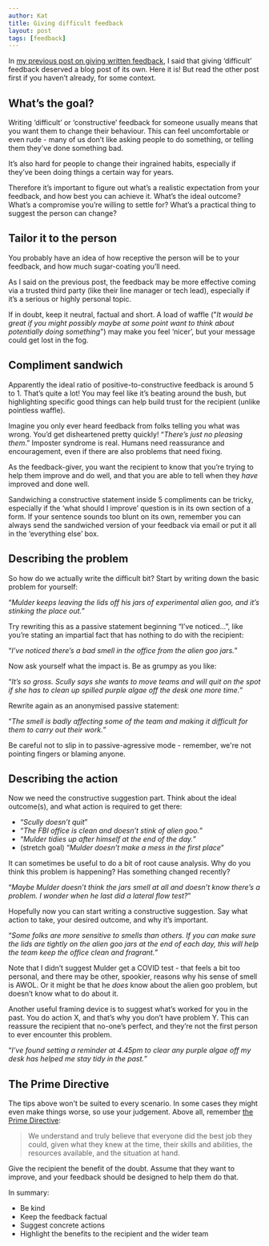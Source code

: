 ```yaml
---
author: Kat
title: Giving difficult feedback
layout: post
tags: [feedback]
---
```


In [my previous post on giving written feedback](https://katstevens.github.io/2020/11/03/giving-written-feedback.html), 
I said that giving ‘difficult’ feedback deserved a blog post of its own. Here it is! 
But read the other post first if you haven’t already, for some context.

## What’s the goal?

Writing ‘difficult’ or ‘constructive’ feedback for someone usually means that you want them to change their behaviour.
This can feel uncomfortable or even rude - many of us don’t like asking people to do something, or telling them they've done something bad. 

It’s also hard for people to change their ingrained habits, especially if they’ve been doing things a certain way for years. 

Therefore it’s important to figure out what’s a realistic expectation from your feedback, and how best you can achieve it.
What’s the ideal outcome? What’s a compromise you’re willing to settle for? What’s a practical thing to suggest the person can change?

## Tailor it to the person

You probably have an idea of how receptive the person will be to your feedback, and how much sugar-coating you’ll need. 

As I said on the previous post, the feedback may be more effective coming via a trusted third party (like their line manager or tech lead), 
especially if it’s a serious or highly personal topic.

If in doubt, keep it neutral, factual and short. A load of waffle ("_It would be great if you might possibly maybe at some point want to 
think about potentially doing something_") may make you feel ‘nicer’, but your message could get lost in the fog. 

## Compliment sandwich

Apparently the ideal ratio of positive-to-constructive feedback is around 5 to 1. That’s quite a lot! You may feel like it’s beating around 
the bush, but highlighting specific good things can help build trust for the recipient (unlike pointless waffle). 

Imagine you only ever heard feedback from folks telling you what was wrong. You’d get disheartened pretty quickly! 
“_There’s just no pleasing them_.” Imposter syndrome is real. Humans need reassurance and encouragement, even if 
there are also problems that need fixing.

As the feedback-giver, you want the recipient to know that you’re trying to help them improve and do well, and that you are able 
to tell when they *have* improved and done well. 

Sandwiching a constructive statement inside 5 compliments can be tricky, especially if the ‘what should I improve’ question is in 
its own section of a form. If your sentence sounds too blunt on its own, remember you can always send the sandwiched version of your 
feedback via email or put it all in the ‘everything else’ box. 

## Describing the problem

So how do we actually write the difficult bit? Start by writing down the basic problem for yourself:

“_Mulder keeps leaving the lids off his jars of experimental alien goo, and it’s stinking the place out._”

Try rewriting this as a passive statement beginning “I’ve noticed…”, like you’re stating an impartial fact that has nothing to do 
with the recipient:

“_I’ve noticed there’s a bad smell in the office from the alien goo jars._”

Now ask yourself what the impact is. Be as grumpy as you like:

“_It’s so gross. Scully says she wants to move teams and will quit on the spot if she has to clean up spilled purple algae off 
the desk one more time._”

Rewrite again as an anonymised passive statement:

“_The smell is badly affecting some of the team and making it difficult for them to carry out their work._”

Be careful not to slip in to passive-agressive mode - remember, we're not pointing fingers or blaming anyone. 

## Describing the action

Now we need the constructive suggestion part. Think about the ideal outcome(s), and what action is required to get there:

- “_Scully doesn’t quit_”
- “_The FBI office is clean and doesn’t stink of alien goo._”
- “_Mulder tidies up after himself at the end of the day._”
- (stretch goal) “_Mulder doesn’t make a mess in the first place_”

It can sometimes be useful to do a bit of root cause analysis. Why do you think this problem is happening? Has something changed recently?

“_Maybe Mulder doesn’t think the jars smell at all and doesn’t know there’s a problem. I wonder when he last did a lateral flow test?_”

Hopefully now you can start writing a constructive suggestion. Say what action to take, your desired outcome, and why it’s important.

“_Some folks are more sensitive to smells than others. If you can make sure the lids are tightly on the alien goo jars at the end of 
each day, this will help the team keep the office clean and fragrant._”

Note that I didn’t suggest Mulder get a COVID test - that feels a bit too personal, and there may be other, spookier, reasons why his
sense of smell is AWOL. Or it might be that he *does* know about the alien goo problem, but doesn’t know what to do about it. 

Another useful framing device is to suggest what’s worked for you in the past. You do action X, and that’s why you don’t have problem Y. 
This can reassure the recipient that no-one’s perfect, and they’re not the first person to ever encounter this problem.

“_I’ve found setting a reminder at 4.45pm to clear any purple algae off my desk has helped me stay tidy in the past._”

## The Prime Directive

The tips above won't be suited to every scenario. In some cases they might even make things worse, so use your judgement.
Above all, remember [the Prime Directive](https://retrospectivewiki.org/index.php?title=The_Prime_Directive):

> We understand and truly believe that everyone did the best job they could, given what they knew at the time, their skills and abilities, 
> the resources available, and the situation at hand. 

Give the recipient the benefit of the doubt. Assume that they want to improve, and your feedback should be designed to help them do that.

In summary: 

- Be kind
- Keep the feedback factual
- Suggest concrete actions
- Highlight the benefits to the recipient and the wider team

